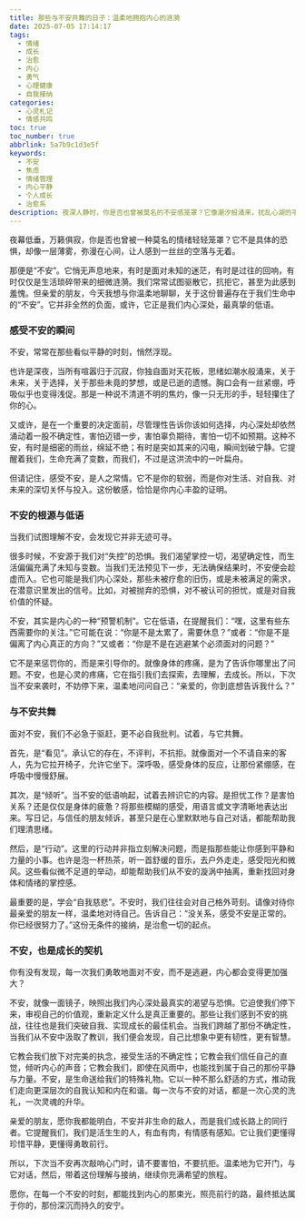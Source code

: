 ```yaml
---
title: 那些与不安共舞的日子：温柔地拥抱内心的涟漪
date: 2025-07-05 17:14:17
tags:
  - 情绪
  - 成长
  - 治愈
  - 内心
  - 勇气
  - 心理健康
  - 自我接纳
categories:
  - 心灵札记
  - 情感共鸣
toc: true
toc_number: true
abbrlink: 5a7b9c1d3e5f
keywords:
  - 不安
  - 焦虑
  - 情绪管理
  - 内心平静
  - 个人成长
  - 治愈系
description: 夜深人静时，你是否也曾被莫名的不安感笼罩？它像潮汐般涌来，扰乱心湖的平静。这篇文章，想与你一同探索不安的深层含义，学会温柔地接纳它，并从中汲取成长的力量。愿我们都能在生活的起伏中，找到内心的安宁与勇气。
---
```


夜幕低垂，万籁俱寂，你是否也曾被一种莫名的情绪轻轻笼罩？它不是具体的恐惧，却像一层薄雾，弥漫在心间，让人感到一丝丝的空落与无着。

那便是“不安”。它悄无声息地来，有时是面对未知的迷茫，有时是过往的回响，有时仅仅是生活琐碎带来的细微涟漪。我们常常试图驱散它，抗拒它，甚至为此感到羞愧。但亲爱的朋友，今天我想与你温柔地聊聊，关于这份普遍存在于我们生命中的“不安”。它并非全然的负面，或许，它正是我们内心深处，最真挚的低语。

### 感受不安的瞬间

不安，常常在那些看似平静的时刻，悄然浮现。

也许是深夜，当所有喧嚣归于沉寂，你独自面对天花板，思绪如潮水般涌来，关于未来，关于选择，关于那些未竟的梦想，或是已逝的遗憾。胸口会有一丝紧绷，呼吸似乎也变得浅促。那是一种说不清道不明的焦灼，像一只无形的手，轻轻攥住了你的心。

又或许，是在一个重要的决定面前，尽管理性告诉你该如何选择，内心深处却依然涌动着一股不确定性，害怕迈错一步，害怕辜负期待，害怕一切不如预期。这种不安，有时是细密的雨丝，绵延不绝；有时是突如其来的闪电，瞬间划破宁静。它提醒着我们，生命充满了变数，而我们，不过是这洪流中的一叶扁舟。

但请记住，感受不安，是人之常情。它不是你的软弱，而是你对生活、对自我、对未来的深切关怀与投入。这份敏感，恰恰是你内心丰盈的证明。

### 不安的根源与低语

当我们试图理解不安，会发现它并非无迹可寻。

很多时候，不安源于我们对“失控”的恐惧。我们渴望掌控一切，渴望确定性，而生活偏偏充满了未知与变数。当我们无法预见下一步，无法确保结果时，不安便会趁虚而入。它也可能是我们内心深处，那些未被疗愈的旧伤，或是未被满足的需求，在潜意识里发出的信号。比如，对被抛弃的恐惧，对不被认可的担忧，或是对自我价值的怀疑。

不安，其实是内心的一种“预警机制”。它在低语，在提醒我们：“嘿，这里有些东西需要你的关注。”它可能在说：“你是不是太累了，需要休息？”或者：“你是不是偏离了内心真正的方向？”又或者：“你是不是在逃避某个必须面对的问题？”

它不是来惩罚你的，而是来引导你的。就像身体的疼痛，是为了告诉你哪里出了问题。不安，也是心灵的疼痛，它在指引我们去探索，去理解，去成长。所以，下次当不安来袭时，不妨停下来，温柔地问问自己：“亲爱的，你到底想告诉我什么？”

### 与不安共舞

面对不安，我们不必急于驱赶，更不必自我批判。试着，与它共舞。

首先，是“看见”。承认它的存在，不评判，不抗拒。就像面对一个不请自来的客人，先为它拉开椅子，允许它坐下。深呼吸，感受身体的反应，让那份紧绷感，在呼吸中慢慢舒展。

其次，是“倾听”。当不安的低语响起，试着去辨识它的内容。是担忧工作？是害怕关系？还是仅仅是身体的疲惫？将那些模糊的感受，用语言或文字清晰地表达出来。写日记，与信任的朋友倾诉，甚至只是在心里默默地与自己对话，都能帮助我们理清思绪。

然后，是“行动”。这里的行动并非指立刻解决问题，而是指那些能让你感到平静和力量的小事。也许是泡一杯热茶，听一首舒缓的音乐，去户外走走，感受阳光和微风。这些看似微不足道的举动，却能帮助我们从不安的漩涡中抽离，重新找回对身体和情绪的掌控感。

最重要的是，学会“自我慈悲”。不安时，我们往往会对自己格外苛刻。请像对待你最亲爱的朋友一样，温柔地对待自己。告诉自己：“没关系，感受不安是正常的。你已经很努力了。”这份无条件的接纳，是治愈一切的起点。

### 不安，也是成长的契机

你有没有发现，每一次我们勇敢地面对不安，而不是逃避，内心都会变得更加强大？

不安，就像一面镜子，映照出我们内心深处最真实的渴望与恐惧。它迫使我们停下来，审视自己的价值观，重新定义什么是真正重要的。那些让我们感到不安的挑战，往往也是我们突破自我、实现成长的最佳机会。当我们跨越了那份不确定性，当我们从不安中汲取了教训，我们便会发现，自己比想象中更有韧性，更有智慧。

它教会我们放下对完美的执念，接受生活的不确定性；它教会我们信任自己的直觉，倾听内心的声音；它教会我们，即使在风雨中，也能找到属于自己的那份平静与力量。不安，是生命送给我们的特殊礼物。它以一种不那么舒适的方式，推动我们走向更深层次的自我认知和内在和谐。每一次与不安的对话，都是一次心灵的洗礼，一次灵魂的升华。

亲爱的朋友，愿你我都能明白，不安并非生命的敌人，而是我们成长路上的同行者。它提醒我们，我们是活生生的人，有血有肉，有情感有感知。它让我们更懂得珍惜平静，更懂得勇敢前行。

所以，下次当不安再次敲响心门时，请不要害怕，不要抗拒。温柔地为它开门，与它对话，然后，带着这份理解与接纳，继续你充满希望的旅程。

愿你，在每一个不安的时刻，都能找到内心的那束光，照亮前行的路，最终抵达属于你的，那份深沉而持久的安宁。